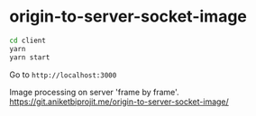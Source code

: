 # origin-to-server-socket-image

```sh
cd client
yarn
yarn start
```

Go to `http://localhost:3000`

Image processing on server 'frame by frame'.
https://git.aniketbiprojit.me/origin-to-server-socket-image/
